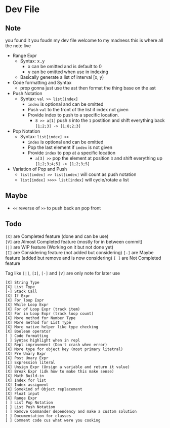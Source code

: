 # Dev File

## Note

you found it you foudn my dev file welcome to my madness this is where all the note live

-   Range Expr
    -   Syntax: x..y
        -   x can be omitted and is default to 0
        -   y can be omitted when use in indexing
    -   Basically generate a list of interval [x, y)
-   Code formatting and Syntax
    -   prop gonna just use the ast then format the thing base on the ast
-   Push Notation
    -   Syntax: `val >> list[index]`
        -   `index` is optional and can be omitted
        -   Push `val` to the front of the list if index not given
        -   Provide index to push to a specific location.
            -   `8 >> a[1]` push `8` into the `1` postition and shift everything back `[1;2;3] -> [1;8;2;3]`
-   Pop Notation
    -   Syntax: `list[index] >>`
        -   `index` is optional and can be omitted
        -   Pop the last element if `index` is not given
        -   Provide `index` to pop at a specific location
            -   `a[3] >>` pop the element at position `3` and shift everything up `[1;2;3;4;5] -> [1;2;3;5]`
-   Variation of Pop and Push
    -   `list[index] >> list[index]` will count as push notation
    -   `list[index] >>>> list[index]` will cycle/rotate a list

## Maybe

-   `<<` reverse of `>>` to push back an pop front

## Todo

`[X]` are Completed feature (done and can be use) <br/>
`[V]` are Almost Completed feature (mostly for in between commit) <br/>
`[|]` are WIP feature (Working on it but not done yet) <br/>
`[I]` are Considering feature (not added but considering)
`[-]` are Maybe feature (added but remove and is now considering)
`[ ]` are Not Completed feature

Tag like `[|]`, `[I]`, `[-]` and `[V]` are only note for later use

```
[X] String Type
[X] List Type
[-] Stack Call
[X] If Expr
[X] For loop Expr
[X] While Loop Expr
[X] For of Loop Expr (track item)
[X] For in Loop Expr (track loop count)
[X] More method for Number Type
[X] More method for List Type
[X] More native helper like type checking
[X] Boolean operator
[ ] Code formatting
[ ] Syntax highlight when in repl
[X] Repl improvement (Don't crash when error)
[X] More type for object key (most primary litetral)
[X] Pre Unary Expr
[X] Post Unary Expr
[I] Expression literal
[X] Unsign Expr (Unsign a variable and return it value)
[X] Break Expr (idk how to make this make sense)
[X] Math Build-in
[X] Index for list
[X] Index assigment
[X] Somekind of Object replacement
[X] Float input
[X] Range Expr
[ ] List Pop Notation
[ ] List Push Notation
[ ] Remove Commander dependency and make a custom solution
[ ] Documentation for classes
[ ] Comment code cus what were you cooking
```
